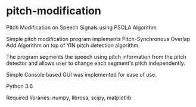 # pitch-modification
Pitch Modification on Speech Signals using PSOLA Algorithm

Simple pitch modification program implements Pitch-Synchronous Overlap Add Algorithm on top of YIN pitch detection algorithm. 

The program segments the speech using pitch information from the pitch detector and allows user to change each segment's pitch independently.

Simple Console based GUI was implemented for ease of use.

Python 3.6

Required libraries: numpy, librosa, scipy, matplotlib
